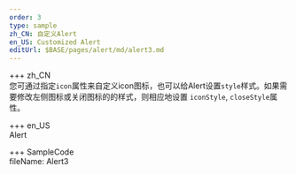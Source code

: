 ```yaml
---   
order: 3 
type: sample  
zh_CN: 自定义Alert
en_US: Customized Alert
editUrl: $BASE/pages/alert/md/alert3.md
---      
```


+++ zh_CN   
您可通过指定<Code>icon</Code>属性来自定义icon图标，也可以给Alert设置<Code>style</Code>样式。如果需要修改左侧图标或关闭图标的的样式，则相应地设置
<Code>iconStyle</Code>, <Code>closeStyle</Code>属性。

+++ en_US   
Alert

+++ SampleCode  
fileName: Alert3
